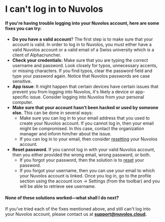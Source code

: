 # I can't log in to Nuvolos

#### If you're having trouble logging into your Nuvolos account, here are some fixes you can try:

* **Do you have a valid account**? The first step is to make sure that your account is valid. In order to log in to Nuvolos, you must either have a valid Nuvolos account or a valid email of a Swiss university which is a client of Alphacruncher. 
* **Check your credentials:**  Make sure that you are typing the correct username and password. Look closely for typos, unnecessary accents, or missing characters. If you find typos, clear the password field and type your password again. Notice that Nuvolos passwords are case sensitive.  
* **App issue**: It might happen that certain devices have certain issues that prevent you from logging into  Nuvolos, it's likely a device or app-specific issue. Consider logging into Nuvolos from your personal computer. 
* **Make sure that your account hasn't been hacked or used by someone else.** This can be done in several ways:
  * Make sure you can log in to your email address that you used to create your Nuvolos account. If you cannot log in, then your email might be compromised. In this case, contact the organization manager and inform him/her about the issue.
  * If you can log in to your email, then consider [resetting](forgot-my-password.md) your Nuvolos account. 
* **Reset password**. If you cannot log in with your valid Nuvolos account, then you either provided the wrong email, wrong password, or both.
  * If you forgot your password, then the solution is to [reset](forgot-my-password.md) your password.
  * If you forgot your username, then you can use your email to which your Nuvolos account is linked. Once you log in, go to the profile section using the account icon -&gt; Settings \(from the toolbar\) and you will be able to retrieve see username.

#### None of these solutions worked—what shall I do next?

If you've tried each of the fixes mentioned above, and still can't log into your Nuvolos account, please contact us at [**support@nuvolos.cloud**](mailto:support@nuvolos.cloud)**.**

